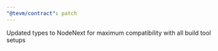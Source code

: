 ```yaml
---
"@tevm/contract": patch
---
```


Updated types to NodeNext for maximum compatibility with all build tool setups
